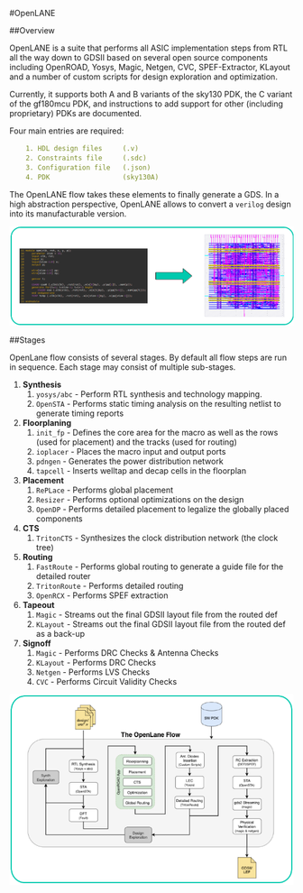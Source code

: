 #OpenLANE

##Overview

OpenLANE is a suite that performs all ASIC implementation steps from RTL all the way down to GDSII based on several open source components including OpenROAD, Yosys, Magic, Netgen, CVC, SPEF-Extractor, KLayout and a number of custom scripts for design exploration and optimization.

Currently, it supports both A and B variants of the sky130 PDK, the C variant of the gf180mcu PDK, and instructions to add support for other (including proprietary) PDKs are documented.

Four main entries are required: 
```yaml
    1. HDL design files		(.v)
    2. Constraints file 	(.sdc)
    3. Configuration file	(.json)
    4. PDK 					(sky130A)
```

The OpenLANE flow takes these elements to finally generate a GDS. In a high abstraction perspective, OpenLANE allows to convert a `verilog` design into its manufacturable version.

![RTL2GDS Image](https://raw.githubusercontent.com/saredabcar/tae_2023_ol/main/assets/images/rtl2gds.png)

##Stages

OpenLane flow consists of several stages. By default all flow steps are run in sequence. Each stage may consist of multiple sub-stages.

1. **Synthesis**
    1. `yosys/abc` - Perform RTL synthesis and technology mapping.
    2. `OpenSTA` - Performs static timing analysis on the resulting netlist to generate timing reports
2. **Floorplaning**
    1. `init_fp` - Defines the core area for the macro as well as the rows (used for placement) and the tracks (used for routing)
    2. `ioplacer` - Places the macro input and output ports
    3. `pdngen` - Generates the power distribution network
    4. `tapcell` - Inserts welltap and decap cells in the floorplan
3. **Placement**
    1. `RePLace` - Performs global placement
    2. `Resizer` - Performs optional optimizations on the design
    3. `OpenDP` - Performs detailed placement to legalize the globally placed components
4. **CTS**
    1. `TritonCTS` - Synthesizes the clock distribution network (the clock tree)
5. **Routing**
    1. `FastRoute` - Performs global routing to generate a guide file for the detailed router
    2. `TritonRoute` - Performs detailed routing
    3. `OpenRCX` - Performs SPEF extraction
6. **Tapeout**
    1. `Magic` - Streams out the final GDSII layout file from the routed def
    2. `KLayout` - Streams out the final GDSII layout file from the routed def as a back-up
7. **Signoff**
    1. `Magic` - Performs DRC Checks & Antenna Checks
    2. `KLayout` - Performs DRC Checks
    3. `Netgen` - Performs LVS Checks
    4. `CVC` - Performs Circuit Validity Checks

![OpenLANE_flow_diagram](https://raw.githubusercontent.com/saredabcar/tae_2023_ol/main/assets/images/openlane_flow_diagram.png)


